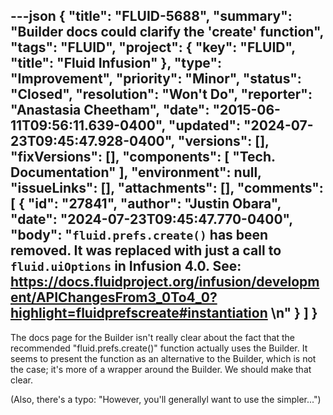 ---json
{
  "title": "FLUID-5688",
  "summary": "Builder docs could clarify the 'create' function",
  "tags": "FLUID",
  "project": {
    "key": "FLUID",
    "title": "Fluid Infusion"
  },
  "type": "Improvement",
  "priority": "Minor",
  "status": "Closed",
  "resolution": "Won't Do",
  "reporter": "Anastasia Cheetham",
  "date": "2015-06-11T09:56:11.639-0400",
  "updated": "2024-07-23T09:45:47.928-0400",
  "versions": [],
  "fixVersions": [],
  "components": [
    "Tech. Documentation"
  ],
  "environment": null,
  "issueLinks": [],
  "attachments": [],
  "comments": [
    {
      "id": "27841",
      "author": "Justin Obara",
      "date": "2024-07-23T09:45:47.770-0400",
      "body": "`fluid.prefs.create()` has been removed. It was replaced with just a call to `fluid.uiOptions` in Infusion 4.0. See: <https://docs.fluidproject.org/infusion/development/APIChangesFrom3_0To4_0?highlight=fluidprefscreate#instantiation>&#x20;\n"
    }
  ]
}
---
The docs page for the Builder isn't really clear about the fact that the recommended "fluid.prefs.create()" function actually uses the Builder. It seems to present the function as an alternative to the Builder, which is not the case; it's more of a wrapper around the Builder. We should make that clear.

(Also, there's a typo: "However, you'll generallyl want to use the simpler...")

        